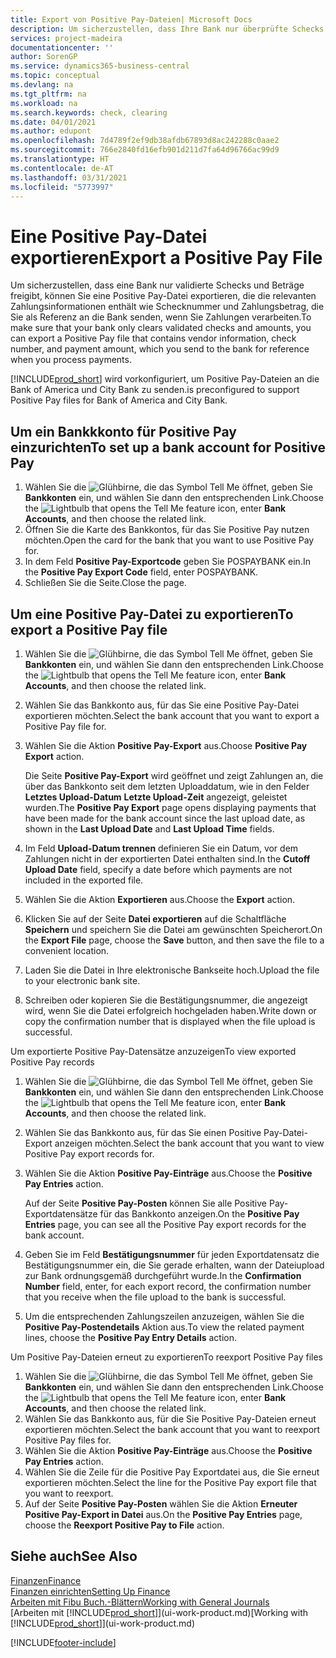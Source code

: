 ```yaml
---
title: Export von Positive Pay-Dateien| Microsoft Docs
description: Um sicherzustellen, dass Ihre Bank nur überprüfte Schecks und Beträge freigibt, können Sie ihr eine Positive Pay Datei senden, die die Daten für Kreditoren, Schecks und Zahlungsinformationen enthält.
services: project-madeira
documentationcenter: ''
author: SorenGP
ms.service: dynamics365-business-central
ms.topic: conceptual
ms.devlang: na
ms.tgt_pltfrm: na
ms.workload: na
ms.search.keywords: check, clearing
ms.date: 04/01/2021
ms.author: edupont
ms.openlocfilehash: 7d4789f2ef9db38afdb67893d8ac242288c0aae2
ms.sourcegitcommit: 766e2840fd16efb901d211d7fa64d96766ac99d9
ms.translationtype: HT
ms.contentlocale: de-AT
ms.lasthandoff: 03/31/2021
ms.locfileid: "5773997"
---
```

# <a name="export-a-positive-pay-file"></a><span data-ttu-id="335c2-103">Eine Positive Pay-Datei exportieren</span><span class="sxs-lookup"><span data-stu-id="335c2-103">Export a Positive Pay File</span></span>
<span data-ttu-id="335c2-104">Um sicherzustellen, dass eine Bank nur validierte Schecks und Beträge freigibt, können Sie eine Positive Pay-Datei exportieren, die die relevanten Zahlungsinformationen enthält wie Schecknummer und Zahlungsbetrag, die Sie als Referenz an die Bank senden, wenn Sie Zahlungen verarbeiten.</span><span class="sxs-lookup"><span data-stu-id="335c2-104">To make sure that your bank only clears validated checks and amounts, you can export a Positive Pay file that contains vendor information, check number, and payment amount, which you send to the bank for reference when you process payments.</span></span>

[!INCLUDE[prod_short](includes/prod_short.md)] <span data-ttu-id="335c2-105">wird vorkonfiguriert, um Positive Pay-Dateien an die Bank of America und City Bank zu senden.</span><span class="sxs-lookup"><span data-stu-id="335c2-105">is preconfigured to support Positive Pay files for Bank of America and City Bank.</span></span>

## <a name="to-set-up-a-bank-account-for-positive-pay"></a><span data-ttu-id="335c2-106">Um ein Bankkkonto für Positive Pay einzurichten</span><span class="sxs-lookup"><span data-stu-id="335c2-106">To set up a bank account for Positive Pay</span></span>
1. <span data-ttu-id="335c2-107">Wählen Sie die ![Glühbirne, die das Symbol Tell Me](media/ui-search/search_small.png "Tell Me-Funktion") öffnet, geben Sie **Bankkonten** ein, und wählen Sie dann den entsprechenden Link.</span><span class="sxs-lookup"><span data-stu-id="335c2-107">Choose the ![Lightbulb that opens the Tell Me feature](media/ui-search/search_small.png "Tell me what you want to do") icon, enter **Bank Accounts**, and then choose the related link.</span></span>
2. <span data-ttu-id="335c2-108">Öffnen Sie die Karte des Bankkontos, für das Sie Positive Pay nutzen möchten.</span><span class="sxs-lookup"><span data-stu-id="335c2-108">Open the card for the bank that you want to use Positive Pay for.</span></span>
3. <span data-ttu-id="335c2-109">In dem Feld **Positive Pay-Exportcode** geben Sie POSPAYBANK ein.</span><span class="sxs-lookup"><span data-stu-id="335c2-109">In the **Positive Pay Export Code** field, enter POSPAYBANK.</span></span>
4. <span data-ttu-id="335c2-110">Schließen Sie die Seite.</span><span class="sxs-lookup"><span data-stu-id="335c2-110">Close the page.</span></span>

## <a name="to-export-a-positive-pay-file"></a><span data-ttu-id="335c2-111">Um eine Positive Pay-Datei zu exportieren</span><span class="sxs-lookup"><span data-stu-id="335c2-111">To export a Positive Pay file</span></span>
1. <span data-ttu-id="335c2-112">Wählen Sie die ![Glühbirne, die das Symbol Tell Me](media/ui-search/search_small.png "Tell Me-Funktion") öffnet, geben Sie **Bankkonten** ein, und wählen Sie dann den entsprechenden Link.</span><span class="sxs-lookup"><span data-stu-id="335c2-112">Choose the ![Lightbulb that opens the Tell Me feature](media/ui-search/search_small.png "Tell me what you want to do") icon, enter **Bank Accounts**, and then choose the related link.</span></span>
2. <span data-ttu-id="335c2-113">Wählen Sie das Bankkonto aus, für das Sie eine Positive Pay-Datei exportieren möchten.</span><span class="sxs-lookup"><span data-stu-id="335c2-113">Select the bank account that you want to export a Positive Pay file for.</span></span>
3. <span data-ttu-id="335c2-114">Wählen Sie die Aktion **Positive Pay-Export** aus.</span><span class="sxs-lookup"><span data-stu-id="335c2-114">Choose **Positive Pay Export** action.</span></span>

    <span data-ttu-id="335c2-115">Die Seite **Positive Pay-Export** wird geöffnet und zeigt Zahlungen an, die über das Bankkonto seit dem letzten Uploaddatum, wie in den Felder **Letztes Upload-Datum** **Letzte Upload-Zeit** angezeigt, geleistet wurden.</span><span class="sxs-lookup"><span data-stu-id="335c2-115">The **Positive Pay Export** page opens displaying payments that have been made for the bank account since the last upload date, as shown in the **Last Upload Date** and **Last Upload Time** fields.</span></span>
4. <span data-ttu-id="335c2-116">Im Feld **Upload-Datum trennen** definieren Sie ein Datum, vor dem Zahlungen nicht in der exportierten Datei enthalten sind.</span><span class="sxs-lookup"><span data-stu-id="335c2-116">In the **Cutoff Upload Date** field, specify a date before which payments are not included in the exported file.</span></span>
5. <span data-ttu-id="335c2-117">Wählen Sie die Aktion **Exportieren** aus.</span><span class="sxs-lookup"><span data-stu-id="335c2-117">Choose the **Export** action.</span></span>
6. <span data-ttu-id="335c2-118">Klicken Sie auf der Seite **Datei exportieren** auf die Schaltfläche **Speichern** und speichern Sie die Datei am gewünschten Speicherort.</span><span class="sxs-lookup"><span data-stu-id="335c2-118">On the **Export File** page, choose the **Save** button, and then save the file to a convenient location.</span></span>
7. <span data-ttu-id="335c2-119">Laden Sie die Datei in Ihre elektronische Bankseite hoch.</span><span class="sxs-lookup"><span data-stu-id="335c2-119">Upload the file to your electronic bank site.</span></span>
8. <span data-ttu-id="335c2-120">Schreiben oder kopieren Sie die Bestätigungsnummer, die angezeigt wird, wenn Sie die Datei erfolgreich hochgeladen haben.</span><span class="sxs-lookup"><span data-stu-id="335c2-120">Write down or copy the confirmation number that is displayed when the file upload is successful.</span></span>

<span data-ttu-id="335c2-121">Um exportierte Positive Pay-Datensätze anzuzeigen</span><span class="sxs-lookup"><span data-stu-id="335c2-121">To view exported Positive Pay records</span></span>

1. <span data-ttu-id="335c2-122">Wählen Sie die ![Glühbirne, die das Symbol Tell Me](media/ui-search/search_small.png "Tell Me-Funktion") öffnet, geben Sie **Bankkonten** ein, und wählen Sie dann den entsprechenden Link.</span><span class="sxs-lookup"><span data-stu-id="335c2-122">Choose the ![Lightbulb that opens the Tell Me feature](media/ui-search/search_small.png "Tell me what you want to do") icon, enter **Bank Accounts**, and then choose the related link.</span></span>
2. <span data-ttu-id="335c2-123">Wählen Sie das Bankkonto aus, für das Sie einen Positive Pay-Datei-Export anzeigen möchten.</span><span class="sxs-lookup"><span data-stu-id="335c2-123">Select the bank account that you want to view Positive Pay export records for.</span></span>
3. <span data-ttu-id="335c2-124">Wählen Sie die Aktion **Positive Pay-Einträge** aus.</span><span class="sxs-lookup"><span data-stu-id="335c2-124">Choose the **Positive Pay Entries** action.</span></span>

    <span data-ttu-id="335c2-125">Auf der Seite **Positive Pay-Posten** können Sie alle Positive Pay-Exportdatensätze für das Bankkonto anzeigen.</span><span class="sxs-lookup"><span data-stu-id="335c2-125">On the **Positive Pay Entries** page, you can see all the Positive Pay export records for the bank account.</span></span>
4. <span data-ttu-id="335c2-126">Geben Sie im Feld **Bestätigungsnummer** für jeden Exportdatensatz die Bestätigungsnummer ein, die Sie gerade erhalten, wann der Dateiupload zur Bank ordnungsgemäß durchgeführt wurde.</span><span class="sxs-lookup"><span data-stu-id="335c2-126">In the **Confirmation Number** field, enter, for each export record, the confirmation number that you receive when the file upload to the bank is successful.</span></span>
5. <span data-ttu-id="335c2-127">Um die entsprechenden Zahlungszeilen anzuzeigen, wählen Sie die **Positive Pay-Postendetails** Aktion aus.</span><span class="sxs-lookup"><span data-stu-id="335c2-127">To view the related payment lines, choose the **Positive Pay Entry Details** action.</span></span>

<span data-ttu-id="335c2-128">Um Positive Pay-Dateien erneut zu exportieren</span><span class="sxs-lookup"><span data-stu-id="335c2-128">To reexport Positive Pay files</span></span>

1. <span data-ttu-id="335c2-129">Wählen Sie die ![Glühbirne, die das Symbol Tell Me](media/ui-search/search_small.png "Tell Me-Funktion") öffnet, geben Sie **Bankkonten** ein, und wählen Sie dann den entsprechenden Link.</span><span class="sxs-lookup"><span data-stu-id="335c2-129">Choose the ![Lightbulb that opens the Tell Me feature](media/ui-search/search_small.png "Tell me what you want to do") icon, enter **Bank Accounts**, and then choose the related link.</span></span>
2. <span data-ttu-id="335c2-130">Wählen Sie das Bankkonto aus, für die Sie Positive Pay-Dateien erneut exportieren möchten.</span><span class="sxs-lookup"><span data-stu-id="335c2-130">Select the bank account that you want to reexport Positive Pay files for.</span></span>
3. <span data-ttu-id="335c2-131">Wählen Sie die Aktion **Positive Pay-Einträge** aus.</span><span class="sxs-lookup"><span data-stu-id="335c2-131">Choose the **Positive Pay Entries** action.</span></span>
4. <span data-ttu-id="335c2-132">Wählen Sie die Zeile für die Positive Pay Exportdatei aus, die Sie erneut  exportieren möchten.</span><span class="sxs-lookup"><span data-stu-id="335c2-132">Select the line for the Positive Pay export file that you want to reexport.</span></span>
5. <span data-ttu-id="335c2-133">Auf der Seite **Positive Pay-Posten** wählen Sie die Aktion **Erneuter Positive Pay-Export in Datei** aus.</span><span class="sxs-lookup"><span data-stu-id="335c2-133">On the **Positive Pay Entries** page, choose the **Reexport Positive Pay to File** action.</span></span>

## <a name="see-also"></a><span data-ttu-id="335c2-134">Siehe auch</span><span class="sxs-lookup"><span data-stu-id="335c2-134">See Also</span></span>
[<span data-ttu-id="335c2-135">Finanzen</span><span class="sxs-lookup"><span data-stu-id="335c2-135">Finance</span></span>](finance.md)  
[<span data-ttu-id="335c2-136">Finanzen einrichten</span><span class="sxs-lookup"><span data-stu-id="335c2-136">Setting Up Finance</span></span>](finance-setup-finance.md)  
[<span data-ttu-id="335c2-137">Arbeiten mit Fibu Buch.-Blättern</span><span class="sxs-lookup"><span data-stu-id="335c2-137">Working with General Journals</span></span>](ui-work-general-journals.md)  
<span data-ttu-id="335c2-138">[Arbeiten mit [!INCLUDE[prod_short](includes/prod_short.md)]](ui-work-product.md)</span><span class="sxs-lookup"><span data-stu-id="335c2-138">[Working with [!INCLUDE[prod_short](includes/prod_short.md)]](ui-work-product.md)</span></span>


[!INCLUDE[footer-include](includes/footer-banner.md)]